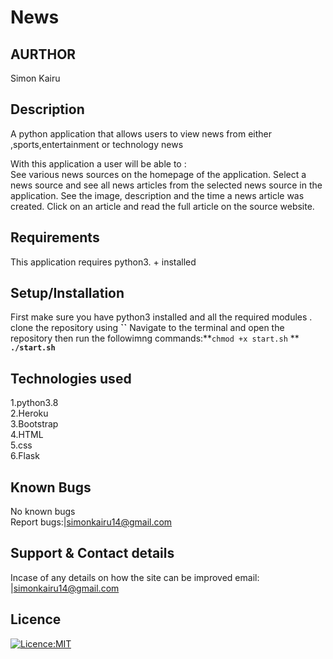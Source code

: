 # News

## AURTHOR 
Simon Kairu

## Description 
A python application that allows users to view news from either ,sports,entertainment or technology news

With this application a user will be able to : <br>
See various news sources on the homepage of the application.
Select a news source and see all news articles from the selected news source in the application.
See the image, description and the time a news article was created.
Click on an article and read the full article on the source website.

## Requirements 
This application requires python3. + installed

## Setup/Installation
First make sure you have python3 installed and all the required modules .
clone the repository using **``**
Navigate to the terminal and open the repository then run the followimng commands:**`chmod +x start.sh` ** **`./start.sh`**

## Technologies used 
1.python3.8 <br>
2.Heroku <br>
3.Bootstrap <br>
4.HTML <br>
5.css <br>
6.Flask

## Known Bugs 
No known bugs <br>
Report bugs:|simonkairu14@gmail.com

## Support & Contact details 
Incase of any details on how the site can be improved email:
|simonkairu14@gmail.com

## Licence 
[![Licence:MIT](https://img.shields.io/badge/Licence-MIT-yellow.svg)](Licence)